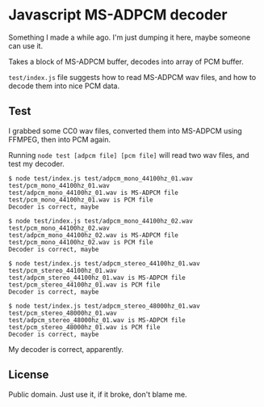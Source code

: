 # Javascript MS-ADPCM decoder

Something I made a while ago. I'm just dumping it here, maybe someone can use it.

Takes a block of MS-ADPCM buffer, decodes into array of PCM buffer.

`test/index.js` file suggests how to read MS-ADPCM wav files, and how to decode them into nice PCM data.

## Test

I grabbed some CC0 wav files, converted them into MS-ADPCM using FFMPEG, then into PCM again.

Running `node test [adpcm file] [pcm file]` will read two wav files, and test my decoder.

```
$ node test/index.js test/adpcm_mono_44100hz_01.wav test/pcm_mono_44100hz_01.wav
test/adpcm_mono_44100hz_01.wav is MS-ADPCM file
test/pcm_mono_44100hz_01.wav is PCM file
Decoder is correct, maybe

$ node test/index.js test/adpcm_mono_44100hz_02.wav test/pcm_mono_44100hz_02.wav
test/adpcm_mono_44100hz_02.wav is MS-ADPCM file
test/pcm_mono_44100hz_02.wav is PCM file
Decoder is correct, maybe

$ node test/index.js test/adpcm_stereo_44100hz_01.wav test/pcm_stereo_44100hz_01.wav
test/adpcm_stereo_44100hz_01.wav is MS-ADPCM file
test/pcm_stereo_44100hz_01.wav is PCM file
Decoder is correct, maybe

$ node test/index.js test/adpcm_stereo_48000hz_01.wav test/pcm_stereo_48000hz_01.wav
test/adpcm_stereo_48000hz_01.wav is MS-ADPCM file
test/pcm_stereo_48000hz_01.wav is PCM file
Decoder is correct, maybe
```

My decoder is correct, apparently.

## License

Public domain. Just use it, if it broke, don't blame me.
